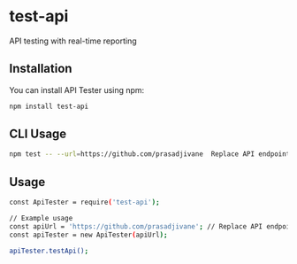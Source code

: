 # test-api
API testing with real-time reporting

## Installation

You can install API Tester using npm:

```bash
npm install test-api
```

## CLI Usage

```bash
npm test -- --url=https://github.com/prasadjivane  Replace API endpoint
```

## Usage

```bash
const ApiTester = require('test-api');

// Example usage
const apiUrl = 'https://github.com/prasadjivane'; // Replace API endpoint
const apiTester = new ApiTester(apiUrl);

apiTester.testApi();
```